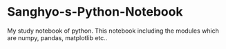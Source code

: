 # Sanghyo-s-Python-Notebook
My study notebook of python.
This notebook including the modules which are numpy, pandas, matplotlib etc..
